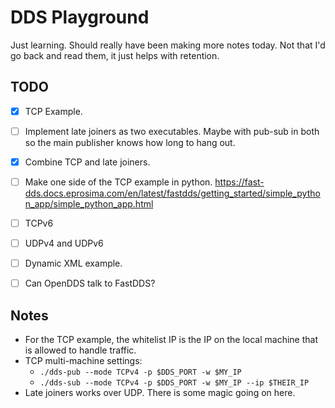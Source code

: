 # DDS Playground

Just learning.
Should really have been making more notes today.
Not that I'd go back and read them, it just helps with retention.

## TODO

- [x] TCP Example.
- [ ] Implement late joiners as two executables. Maybe with pub-sub in both so the main publisher knows how long to hang out.
- [x] Combine TCP and late joiners.
- [ ] Make one side of the TCP example in python. <https://fast-dds.docs.eprosima.com/en/latest/fastdds/getting_started/simple_python_app/simple_python_app.html>
- [ ] TCPv6
- [ ] UDPv4 and UDPv6
- [ ] Dynamic XML example.
- [ ] Can OpenDDS talk to FastDDS?


## Notes

- For the TCP example, the whitelist IP is the IP on the local machine that is allowed to handle traffic.
- TCP multi-machine settings:
  - `./dds-pub --mode TCPv4 -p $DDS_PORT -w $MY_IP`
  - `./dds-sub --mode TCPv4 -p $DDS_PORT -w $MY_IP --ip $THEIR_IP`
- Late joiners works over UDP. There is some magic going on here.
